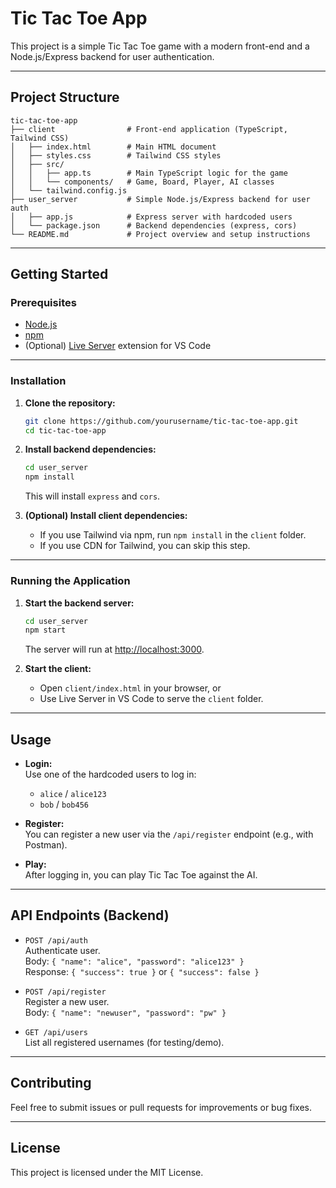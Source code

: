 # Tic Tac Toe App

This project is a simple Tic Tac Toe game with a modern front-end and a Node.js/Express backend for user authentication.

---

## Project Structure

```
tic-tac-toe-app
├── client                # Front-end application (TypeScript, Tailwind CSS)
│   ├── index.html        # Main HTML document
│   ├── styles.css        # Tailwind CSS styles
│   ├── src/
│   │   ├── app.ts        # Main TypeScript logic for the game
│   │   └── components/   # Game, Board, Player, AI classes
│   └── tailwind.config.js
├── user_server           # Simple Node.js/Express backend for user auth
│   ├── app.js            # Express server with hardcoded users
│   └── package.json      # Backend dependencies (express, cors)
└── README.md             # Project overview and setup instructions
```

---

## Getting Started

### Prerequisites

- [Node.js](https://nodejs.org/)
- [npm](https://www.npmjs.com/)
- (Optional) [Live Server](https://marketplace.visualstudio.com/items?itemName=ritwickdey.LiveServer) extension for VS Code

---

### Installation

1. **Clone the repository:**
   ```sh
   git clone https://github.com/yourusername/tic-tac-toe-app.git
   cd tic-tac-toe-app
   ```

2. **Install backend dependencies:**
   ```sh
   cd user_server
   npm install
   ```

   This will install `express` and `cors`.

3. **(Optional) Install client dependencies:**
   - If you use Tailwind via npm, run `npm install` in the `client` folder.
   - If you use CDN for Tailwind, you can skip this step.

---

### Running the Application

1. **Start the backend server:**
   ```sh
   cd user_server
   npm start
   ```
   The server will run at [http://localhost:3000](http://localhost:3000).

2. **Start the client:**
   - Open `client/index.html` in your browser, or
   - Use Live Server in VS Code to serve the `client` folder.

---

## Usage

- **Login:**  
  Use one of the hardcoded users to log in:
  - `alice` / `alice123`
  - `bob` / `bob456`

- **Register:**  
  You can register a new user via the `/api/register` endpoint (e.g., with Postman).

- **Play:**  
  After logging in, you can play Tic Tac Toe against the AI.

---

## API Endpoints (Backend)

- `POST /api/auth`  
  Authenticate user.  
  Body: `{ "name": "alice", "password": "alice123" }`  
  Response: `{ "success": true }` or `{ "success": false }`

- `POST /api/register`  
  Register a new user.  
  Body: `{ "name": "newuser", "password": "pw" }`

- `GET /api/users`  
  List all registered usernames (for testing/demo).

---

## Contributing

Feel free to submit issues or pull requests for improvements or bug fixes.

---

## License

This project is licensed under the MIT License.